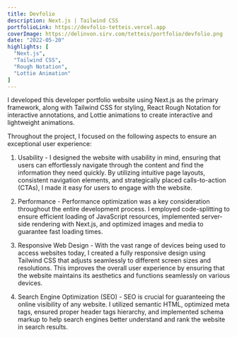 ```yaml
---
title: Devfolio
description: Next.js | Tailwind CSS
portfolioLink: https://devfolio-tetteis.vercel.app
coverImage: https://delinvon.sirv.com/tetteis/portfolio/devfolio.png
date: "2022-05-20"
highlights: [
  "Next.js",
  "Tailwind CSS",
  "Rough Notation",
  "Lottie Animation"
]
---
```

I developed this developer portfolio website using Next.js as the primary framework, along with Tailwind CSS for styling, React Rough Notation for interactive annotations, and Lottie animations to create interactive and lightweight animations.

Throughout the project, I focused on the following aspects to ensure an exceptional user experience:

1. Usability - I designed the website with usability in mind, ensuring that users can effortlessly navigate through the content and find the information they need quickly. By utilizing intuitive page layouts, consistent navigation elements, and strategically placed calls-to-action (CTAs), I made it easy for users to engage with the website.

2. Performance - Performance optimization was a key consideration throughout the entire development process. I employed code-splitting to ensure efficient loading of JavaScript resources, implemented server-side rendering with Next.js, and optimized images and media to guarantee fast loading times.

3. Responsive Web Design - With the vast range of devices being used to access websites today, I created a fully responsive design using Tailwind CSS that adjusts seamlessly to different screen sizes and resolutions. This improves the overall user experience by ensuring that the website maintains its aesthetics and functions seamlessly on various devices.

4. Search Engine Optimization (SEO) - SEO is crucial for guaranteeing the online visibility of any website. I utilized semantic HTML, optimized meta tags, ensured proper header tags hierarchy, and implemented schema markup to help search engines better understand and rank the website in search results.

